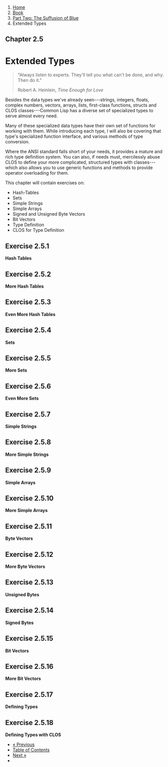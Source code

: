 <ol class="breadcrumb">
  <li><a href="/">Home</a></li>
  <li><a href="/book/">Book</a></li>
  <li><a href="/book/2-0-0-overview/">Part Two: The Suffusion of Blue</a></li>
  <li class="active">Extended Types</li>
</ol>

## Chapter 2.5

# Extended Types

> "Always listen to experts. They'll tell you what can't be done, and why. Then do it."
> <footer>Robert A. Heinlein, <em>Time Enough for Love</em></footer>

Besides the data types we've already seen---strings, integers, floats, complex numbers, vectors, arrays, lists, first-class functions, structs and CLOS classes---Common Lisp has a diverse set of specialized types to serve almost every need.

Many of these specialized data types have their own set of functions for working with them.  While introducing each type, I will also be covering that type's specialized function interface, and various methods of type conversion.

Where the ANSI standard falls short of your needs, it provides a mature and rich type definition system.  You can also, if needs must, mercilessly abuse CLOS to define your more complicated, structured types with classes---which also allows you to use generic functions and methods to provide operator overloading for them.

This chapter will contain exercises on:

* Hash-Tables
* Sets
* Simple Strings
* Simple Arrays
* Signed and Unsigned Byte Vectors
* Bit Vectors
* Type Definition
* CLOS for Type Definition

## Exercise 2.5.1

**Hash Tables**

## Exercise 2.5.2

**More Hash Tables**

## Exercise 2.5.3

**Even More Hash Tables**

## Exercise 2.5.4

**Sets**

## Exercise 2.5.5

**More Sets**

## Exercise 2.5.6

**Even More Sets**

## Exercise 2.5.7

**Simple Strings**

## Exercise 2.5.8

**More Simple Strings**

## Exercise 2.5.9

**Simple Arrays**

## Exercise 2.5.10

**More Simple Arrays**

## Exercise 2.5.11

**Byte Vectors**

## Exercise 2.5.12

**More Byte Vectors**

## Exercise 2.5.13

**Unsigned Bytes**

## Exercise 2.5.14

**Signed Bytes**

## Exercise 2.5.15

**Bit Vectors**

## Exercise 2.5.16

**More Bit Vectors**

## Exercise 2.5.17

**Defining Types**

## Exercise 2.5.18

**Defining Types with CLOS**

<ul class="pager">
  <li class="previous"><a href="/book/2-04-0-data-persistence/">&laquo; Previous</a></li>
  <li><a href="/book/">Table of Contents</a></li>
  <li class="next"><a href="/book/2-06-0-threads-memos-parallel/">Next &raquo;</a><li>
</ul>
